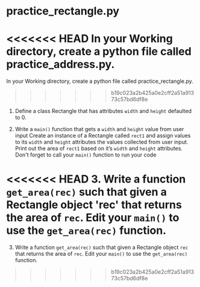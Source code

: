 # practice_rectangle.py

<<<<<<< HEAD
In your Working directory, create a python file called practice_address.py.
=======
In your Working directory, create a python file called practice_rectangle.py.
>>>>>>> b19c023a2b425a0e2cff2a51a91373c57bd6df8e

1. Define a class Rectangle that has attributes `width` and `height` defaulted to 0.

2. Write a `main()` function that gets a `width` and `height` value from user input  Create an instance of a Rectangle called `rect1` and assign values to its `width` and `height` attributes the values collected from user input.  Print out the area of `rect1`
based on it’s `width` and `height` attributes.  Don't forget to call your `main()` function to run your code 

<<<<<<< HEAD
3. Write a function `get_area(rec)` such that given a Rectangle object 'rec' that returns the area of `rec`.  Edit your `main()` to use the `get_area(rec)` function.
=======
3. Write a function `get_area(rec)` such that given a Rectangle object `rec` that returns the area of `rec`.  Edit your `main()` to use the `get_area(rec)` function.
>>>>>>> b19c023a2b425a0e2cff2a51a91373c57bd6df8e
